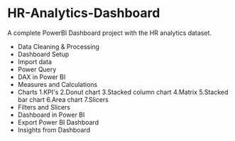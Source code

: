 # HR-Analytics-Dashboard

A complete PowerBI Dashboard project with the HR analytics dataset.

- Data Cleaning & Processing
- Dashboard Setup
- Import data 
- Power Query
- DAX in Power BI
- Measures and Calculations
- Charts
        1.KPI's
        2.Donut chart
        3.Stacked column chart
        4.Matrix
        5.Stacked bar chart
        6.Area chart
        7.Slicers
- Filters and Slicers
- Dashboard in Power BI 
- Export Power BI Dashboard
- Insights from Dashboard
